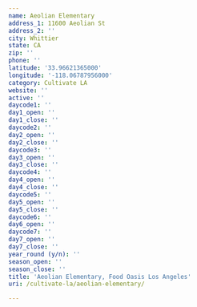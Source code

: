 ```yaml
---
name: Aeolian Elementary
address_1: 11600 Aeolian St
address_2: ''
city: Whittier
state: CA
zip: ''
phone: ''
latitude: '33.96621365000'
longitude: '-118.06787956000'
category: Cultivate LA
website: ''
active: ''
daycode1: ''
day1_open: ''
day1_close: ''
daycode2: ''
day2_open: ''
day2_close: ''
daycode3: ''
day3_open: ''
day3_close: ''
daycode4: ''
day4_open: ''
day4_close: ''
daycode5: ''
day5_open: ''
day5_close: ''
daycode6: ''
day6_open: ''
daycode7: ''
day7_open: ''
day7_close: ''
year_round (y/n): ''
season_open: ''
season_close: ''
title: 'Aeolian Elementary, Food Oasis Los Angeles'
uri: /cultivate-la/aeolian-elementary/

---
```

